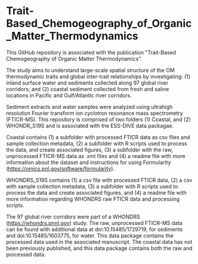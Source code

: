 # Trait-Based_Chemogeography_of_Organic_Matter_Thermodynamics

This GitHub repository is associated with the publication "Trait-Based Chemogeography of Organic Matter Thermodynamics”.

The study aims to understand large-scale spatial structure of the OM thermodynamic traits and global inter-trait relationships by investigating: (1) inland surface water and sediments collected along 97 global river corridors; and (2) coastal sediment collected from fresh and saline locations in Pacific and Gulf/Atlantic river corridors. 

Sediment extracts and water samples were analyzed using ultrahigh resolution Fourier transform ion cyclotron resonance mass spectrometry (FTICR-MS). This repository is comprised of two folders (1) Coastal, and (2) WHONDR_S19S and is associated with the ESS-DIVE data packagae. 

Coastal contains (1) a subfolder with processed FTICR data as csv files and sample collection metadata, (2) a subfolder with R scripts used to process the data, and create associated figures, (3) a subfolder with the raw, unprocessed FTICR-MS data as .xml files and (4) a readme file with more information about the dataset and instructions for using Formularity (https://omics.pnl.gov/software/formularity). 

WHONDRS_S19S contains (1) a csv file with processed FTICR data, (2) a csv with sample collection metadata, (3) a subfolder with R scripts used to process the data and create associated figures, and (4) a readme file with more information regarding WHONDRS raw FTICR data and processing scripts. 

The 97 global river corridors were part of a WHONDRS (https://whondrs.pnnl.gov) study. The raw, unprocessed FTICR-MS data can be found with additional data at doi:10.15485/1729719, for sediments and doi:10.15485/1603775, for water. This data package contains the processed data used in the associated manuscript. The coastal data has not been previously published, and this data package contains both the raw and processed data.
